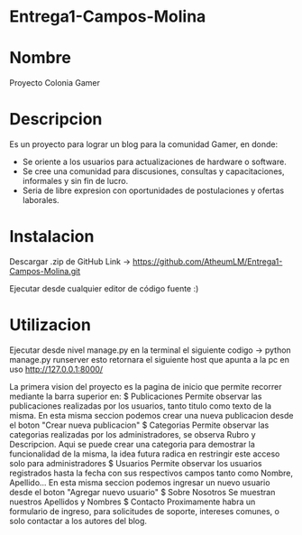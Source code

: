 # Entrega1-Campos-Molina
# Nombre
Proyecto Colonia Gamer 

# Descripcion
Es un proyecto para lograr un blog para la comunidad Gamer, en donde:
* Se oriente a los usuarios para actualizaciones de hardware o software.
* Se cree una comunidad para discusiones, consultas y capacitaciones, informales y sin fin de lucro.
* Seria de libre expresion con oportunidades de postulaciones y ofertas laborales.

# Instalacion
Descargar .zip de GitHub 
Link -> https://github.com/AtheumLM/Entrega1-Campos-Molina.git

Ejecutar desde cualquier editor de código fuente :)

# Utilizacion 
Ejecutar desde nivel manage.py en la terminal el siguiente codigo
-> python manage.py runserver 
esto retornara el siguiente host que apunta a la pc en uso http://127.0.0.1:8000/

La primera vision del proyecto es la pagina de inicio que permite recorrer mediante la barra superior en:
$ Publicaciones 
    Permite observar las publicaciones realizadas por los usuarios, tanto titulo como texto de la misma. 
    En esta misma seccion podemos crear una nueva publicacion desde el boton "Crear nueva publicacion"
$ Categorias
    Permite observar las categorias realizadas por los administradores, se observa Rubro y Descripcion.
    Aqui se puede crear una categoria para demostrar la funcionalidad de la misma, la idea futura radica en restringir este acceso solo para administradores
$ Usuarios
    Permite observar los usuarios registrados hasta la fecha con sus respectivos campos tanto como Nombre, Apellido...
    En esta misma seccion podemos ingresar un nuevo usuario desde el boton "Agregar nuevo usuario"
$ Sobre Nosotros
    Se muestran nuestros Apellidos y Nombres
$ Contacto
    Proximamente habra un formulario de ingreso, para solicitudes de soporte, intereses comunes, o solo contactar a los autores del blog.




